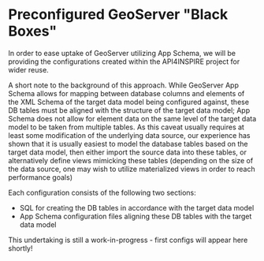 # Preconfigured GeoServer "Black Boxes"
In order to ease uptake of GeoServer utilizing App Schema, we will be providing the configurations created within the API4INSPIRE project for wider reuse.

A short note to the background of this approach. 
While GeoServer App Schema allows for mapping between database columns and elements of the XML Schema of the target data model being configured against, 
these DB tables must be aligned with the structure of the target data model; 
App Schema does not allow for element data on the same level of the target data model to be taken from multiple tables.
As this caveat usually requires at least some modification of the underlying data source, 
our experience has shown that it is usually easiest to model the database tables based on the target data model, 
then either import the source data into these tables, or alternatively define views mimicking these tables
(depending on the size of the data source, one may wish to utilize materialized views in order to reach performance goals)

Each configuration consists of the following two sections:
* SQL for creating the DB tables in accordance with the target data model
* App Schema configuration files aligning these DB tables with the target data model

This undertaking is still a work-in-progress - first configs will appear here shortly!
